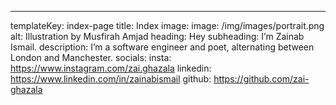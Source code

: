 ---
templateKey: index-page
title: Index
image:
  image: /img/images/portrait.png
  alt: Illustration by Musfirah Amjad
heading: Hey
subheading: I’m Zainab Ismail.
description: I’m a software engineer and poet, alternating between London and Manchester.
socials:
  insta: https://www.instagram.com/zai.ghazala
  linkedin: https://www.linkedin.com/in/zainabismail
  github: https://github.com/zai-ghazala
